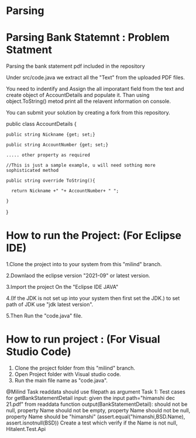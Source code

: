 # Parsing

# Parsing Bank Statemnt : Problem Statment 
Parsing the bank statement pdf included in the repository

Under src/code.java we extract all the "Text" from the uploaded PDF files.

You need to indentify and Assign the all imporatant field from the text and create object of AccountDetails and populate it. Than using object.ToString() metod print all the relavent information on console.

You can submit your solution by creating a fork from this repository.

public class AccountDetails
{

    public string Nickname {get; set;}
  
    public string AccountNumber {get; set;}
  
    ..... other property as required
  
    //This is just a sample example, u will need sothing more sophisticated method
    
    public string override ToString(){
  
      return Nickname +" "+ AccountNumber+ " ";

    }
  
}

# How to run the Project: (For Eclipse IDE)

1.Clone the project into to your system from this "milind" branch.

2.Downlaod the eclipse version "2021-09" or latest version.

3.Import the project On the "Eclipse IDE JAVA"

4.(If the JDK is not set up into your system then first set the JDK.) to set path of JDK use "jdk latest version".

5.Then Run the "code.java" file.

# How to run project : (For Visual Studio Code) 

1. Clone the project folder from this "milind" branch.
2. Open Project folder with Visual studio code.
3. Run the main file name as "code.java".


@Milind Task
readdata should use filepath as argument
Task 1:
Test cases for getBankStatementDetail 
input: given the input path="himanshi dec 21.pdf" from readdata function
output(BankStatementDetail): should not be null, property Name should not be empty, property Name should not be null, property Name should be "himanshi" (assert.equal("himanshi,BSD.Name), assert.isnotnull(BSD))
Create a test which verify if the Name is not null, Hitalent.Test.Api


